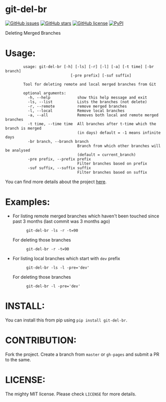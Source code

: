 # git-del-br

[![GitHub issues](https://img.shields.io/github/issues/tusharmakkar08/git-del-br.svg)](https://github.com/tusharmakkar08/git-del-br/issues)
[![GitHub stars](https://img.shields.io/github/stars/tusharmakkar08/git-del-br.svg)](https://github.com/tusharmakkar08/git-del-br/stargazers)
[![GitHub license](https://img.shields.io/badge/license-MIT-blue.svg)](https://raw.githubusercontent.com/tusharmakkar08/git-del-br/master/LICENSE)
[![PyPI](https://img.shields.io/pypi/v/git-del-br.svg?maxAge=2592000)](https://pypi.python.org/pypi/git-del-br)

Deleting Merged Branches 

Usage:
======

            usage: git-del-br [-h] [-ls] [-r] [-l] [-a] [-t time] [-br branch]
                                 [-pre prefix] [-suf suffix]
            
            Tool for deleting remote and local merged branches from Git
            
            optional arguments:
              -h, --help            show this help message and exit
              -ls, --list           Lists the branches (not delete)
              -r, --remote          remove merged branches
              -l, --local           Remove local branches
              -a, --all             Removes both local and remote merged branches
              -t time, --time time  All branches after t-time which the branch is merged
                                    (in days) default = -1 means infinite days
              -br branch, --branch branch
                                    Branch from which other branches will be analysed
                                    (default = current_branch)
              -pre prefix, --prefix prefix
                                    Filter branches based on prefix
              -suf suffix, --suffix suffix
                                    Filter branches based on suffix

You can find more details about the project [here](http://tusharmakkar08.github.io/git-del-br).

Examples:
==========

* For listing remote merged branches which haven't been touched since past 3 months (last commit was 3 months ago)

            git-del-br -ls -r -t=90

  For deleting those branches

            git-del-br -r -t=90

* For listing local branches which start with `dev` prefix

            git-del-br -ls -l -pre='dev'

  For deleting those branches

            git-del-br -l -pre='dev'

INSTALL:
========

You can install this from pip using `pip install git-del-br`.

CONTRIBUTION:
============

Fork the project. Create a branch from `master` or `gh-pages` and submit a PR to the same. 

LICENSE:
========

The mighty MIT license. Please check `LICENSE` for more details.
